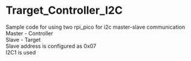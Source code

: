 # Trarget_Controller_I2C  

Sample code for using two rpi_pico for i2c master-slave communication  
Master - Controller  
Slave - Target  
Slave address is configured as 0x07  
I2C1 is used

